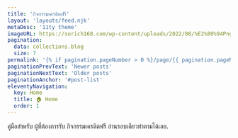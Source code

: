 ```yaml
---
title: 'กิจกรรมเครดิตฟรี'
layout: 'layouts/feed.njk'
metaDesc: '11ty theme'
imageURL: https://sorich168.com/wp-content/uploads/2022/08/%E2%80%94Pngtree%E2%80%94black-friday-black-gold-metal_931154.jpg
pagination: 
  data: collections.blog
  size: 7
permalink: '{% if pagination.pageNumber > 0 %}/page/{{ pagination.pageNumber }}{% endif %}/index.html'
paginationPrevText: 'Newer posts'
paginationNextText: 'Older posts'
paginationAnchor: '#post-list'
eleventyNavigation:
  key: Home
  title: 🏠 Home
  order: 1
---
```

คู่มือสำหรับ ผู้ที่ต้องการรับ กิจกรรมเครดิตฟรี อ่านรอบเดียวทำตามได้เลย. 